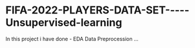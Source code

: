 # FIFA-2022-PLAYERS-DATA-SET-----Unsupervised-learning
In this project i have done -
EDA
Data Preprocession ...
